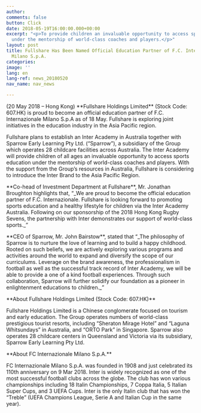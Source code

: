 ```yaml
---
author: 
comments: false
button: Click
date: 2018-05-19T16:00:00.000+00:00
excerpt: "<p>To provide children an invaluable opportunity to access sports education
  under the mentorship of world-class coaches and players.</p>"
layout: post
title: Fullshare Has Been Named Official Education Partner of F.C. Internazionale
  Milano S.p.A.
categories: 
image: ''
lang: en
lang-ref: news_20180520
nav_name: nav_news

---
```

<p>(20 May 2018 – Hong Kong) **Fullshare Holdings Limited** (Stock Code: 607.HK) is proud to become an official education partner of F.C. Internazionale Milano S.p.A as of 18 May. Fullshare is exploring joint initiatives in the education industry in the Asia Pacific region.</p>

<p>Fullshare plans to establish an Inter Academy in Australia together with Sparrow Early Learning Pty Ltd. (“Sparrow”), a subsidiary of the Group which operates 28 childcare facilities across Australia. The Inter Academy will provide children of all ages an invaluable opportunity to access sports education under the mentorship of world-class coaches and players. With the support from the Group’s resources in Australia, Fullshare is considering to introduce the Inter Brand to the Asia Pacific Region.</p>

<p>**Co-head of Investment Department at Fullshare**, Mr. Jonathan Broughton highlights that, “_We are proud to become the official education partner of F.C. Internazionale. Fullshare is looking forward to promoting sports education and a healthy lifestyle for children via the Inter Academy Australia. Following on our sponsorship of the 2018 Hong Kong Rugby Sevens, the partnership with Inter demonstrates our support of world-class sports._”</p>

<p>**CEO of Sparrow, Mr. John Bairstow**, stated that “_The philosophy of Sparrow is to nurture the love of learning and to build a happy childhood. Rooted on such beliefs, we are actively exploring various programs and activities around the world to expand and diversify the scope of our curriculums. Leverage on the brand awareness, the professionalism in football as well as the successful track record of Inter Academy, we will be able to provide a one of a kind football experiences. Through such collaboration, Sparrow will further solidify our foundation as a pioneer in enlightenment educations to children._”</p>

<p>**About Fullshare Holdings Limited (Stock Code: 607.HK)**

<p>Fullshare Holdings Limited is a Chinese conglomerate focused on tourism and early education. The Group operates numbers of world-class prestigious tourist resorts, including “Sheraton Mirage Hotel” and “Laguna Whitsundays” in Australia, and “ORTO Park” in Singapore. Sparrow also operates 28 childcare centers in Queensland and Victoria via its subsidiary, Sparrow Early Learning Pty Ltd.</p>

<p>**About FC Internazionale Milano S.p.A.**

<p>FC Internazionale Milano S.p.A. was founded in 1908 and just celebrated its 110th anniversary on 9 Mar 2018. Inter is widely recognized as one of the most successful football clubs across the globe. The club has won various championships including 18 Italin Championships, 7 Coppa Italia, 5 Italian Super Cups, and 3 UEFA Cups. Inter is the only Italin club that has won the “Treble” (UEFA Champions League, Serie A and Italian Cup in the same year).</p>